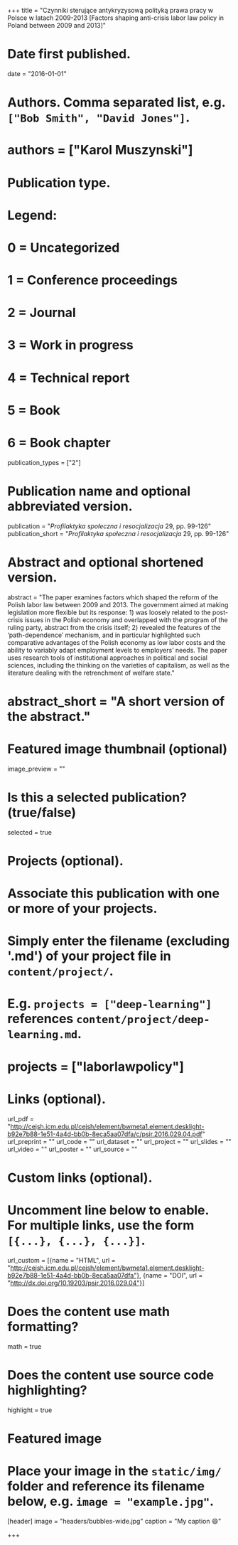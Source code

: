 +++
title = "Czynniki sterujące antykryzysową polityką prawa pracy w Polsce w latach 2009-2013 [Factors shaping anti-crisis labor law policy in Poland between 2009 and 2013]"

# Date first published.
date = "2016-01-01"

# Authors. Comma separated list, e.g. `["Bob Smith", "David Jones"]`.
# authors = ["Karol Muszynski"]

# Publication type.
# Legend:
# 0 = Uncategorized
# 1 = Conference proceedings
# 2 = Journal
# 3 = Work in progress
# 4 = Technical report
# 5 = Book
# 6 = Book chapter
publication_types = ["2"]

# Publication name and optional abbreviated version.
publication = "*Profilaktyka społeczna i resocjalizacja* 29, pp. 99-126"
publication_short = "*Profilaktyka społeczna i resocjalizacja* 29, pp. 99-126"

# Abstract and optional shortened version.
abstract = "The paper examines factors which shaped the reform of the Polish labor law between 2009 and 2013. The government aimed at making legislation more flexible but its response: 1) was loosely related to the post-crisis issues in the Polish economy and overlapped with the program of the ruling party, abstract from the crisis itself; 2) revealed the features of the ‘path-dependence’ mechanism, and in particular highlighted such comparative advantages of the Polish economy as low labor costs and the ability to variably adapt employment levels to employers’ needs. The paper uses research tools of institutional approaches in political and social sciences, including the thinking on the varieties of capitalism, as well as the literature dealing with the retrenchment of welfare state."
# abstract_short = "A short version of the abstract."

# Featured image thumbnail (optional)
image_preview = ""

# Is this a selected publication? (true/false)
selected = true

# Projects (optional).
#   Associate this publication with one or more of your projects.
#   Simply enter the filename (excluding '.md') of your project file in `content/project/`.
#   E.g. `projects = ["deep-learning"]` references `content/project/deep-learning.md`.
#   projects = ["laborlawpolicy"]

# Links (optional).
url_pdf = "http://cejsh.icm.edu.pl/cejsh/element/bwmeta1.element.desklight-b92e7b88-1e51-4a4d-bb0b-8eca5aa07dfa/c/psir.2016.029.04.pdf"
url_preprint = ""
url_code = ""
url_dataset = ""
url_project = ""
url_slides = ""
url_video = ""
url_poster = ""
url_source = ""

# Custom links (optional).
#   Uncomment line below to enable. For multiple links, use the form `[{...}, {...}, {...}]`.
url_custom = [{name = "HTML", url = "http://cejsh.icm.edu.pl/cejsh/element/bwmeta1.element.desklight-b92e7b88-1e51-4a4d-bb0b-8eca5aa07dfa"}, {name = "DOI", url = "http://dx.doi.org/10.19203/psir.2016.029.04"}]

# Does the content use math formatting?
math = true

# Does the content use source code highlighting?
highlight = true

# Featured image
# Place your image in the `static/img/` folder and reference its filename below, e.g. `image = "example.jpg"`.
[header]
image = "headers/bubbles-wide.jpg"
caption = "My caption 😄"

+++

